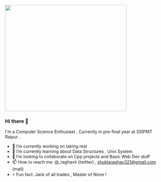<img src="http://31.media.tumblr.com/17fea920ff36ef4f5b877d5216a7aad9/tumblr_mo9xje8zZ41qcbiufo1_1280.gif" height="350" width="400">


### Hi there 👋

I'm a Computer Science Enthusiast , Currently in pre-final year  at SSIPMT Raipur .

- 🔭 I’m currently working on taking rest
- 🌱 I’m currently learning about Data Structures , Unix System 
- 👯 I’m looking to collaborate on Cpp projects and Basic Web Dev stuff
- 📫 How to reach me: @_raghavit (twitter) , shuklaraghav321@gmail.com (mail)
- ⚡ Fun fact: Jack of all trades , Master of None ! 

<!--
**Raghav-byte/Raghav-byte** is a ✨ _special_ ✨ repository because its `README.md` (this file) appears on your GitHub profile.

Here are some ideas to get you started:

- 🔭 I’m currently working on taking rest
- 🌱 I’m currently learning about Data Structures , Unix System 
- 👯 I’m looking to collaborate on Cpp projects or Basic Web Dev stuff
- 🤔 I’m looking for help with ...
- 💬 Ask me about ...
- 📫 How to reach me: @_raghavit (twitter) , shuklaraghav321@gmail.com (mail)
- 😄 Pronouns: ...
- ⚡ Fun fact: I hate language wars ! 
-->
